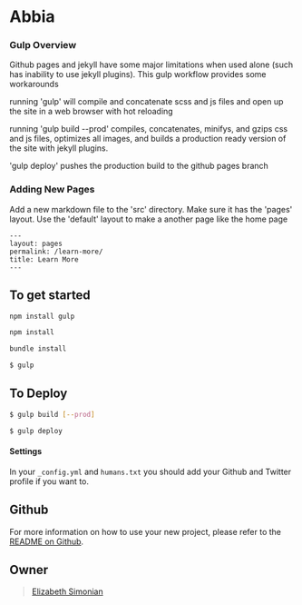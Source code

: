 # Abbia

### Gulp Overview

Github pages and jekyll have some major limitations when used alone (such has inability to use jekyll plugins). This gulp workflow provides some workarounds

running 'gulp' will compile and concatenate scss and js files and open up the site in a web browser with hot reloading

running 'gulp build --prod' compiles, concatenates, minifys, and gzips css and js files, optimizes all images, and builds a production ready version of the site with jekyll plugins.

'gulp deploy' pushes the production build to the github pages branch

### Adding New Pages

Add a new markdown file to the 'src' directory. Make sure it has the 'pages' layout. Use the 'default' layout to make a another page like the home page

```
---
layout: pages
permalink: /learn-more/
title: Learn More
---
```

## To get started
```sh
npm install gulp
```
```sh
npm install
```
```sh
bundle install
```

```sh
$ gulp
```

## To Deploy

```sh
$ gulp build [--prod]
```

```sh
$ gulp deploy
```

#### Settings
In your `_config.yml` and `humans.txt` you should add your Github and Twitter
profile if you want to.


## Github
For more information on how to use your new project, please refer to the [README
on Github](https://github.com/sondr3/generator-jekyllized).

## Owner

> [Elizabeth Simonian](http://esimonian.github.io/abbia)
